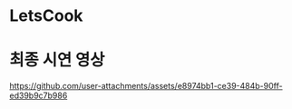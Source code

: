 # LetsCook

# 최종 시연 영상
https://github.com/user-attachments/assets/e8974bb1-ce39-484b-90ff-ed39b9c7b986

